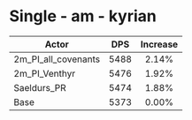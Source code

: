 # Single - am - kyrian
| Actor | DPS | Increase |
|---|:---:|:---:|
|2m_PI_all_covenants|5488|2.14%|
|2m_PI_Venthyr|5476|1.92%|
|Saeldurs_PR|5474|1.88%|
|Base|5373|0.00%|

